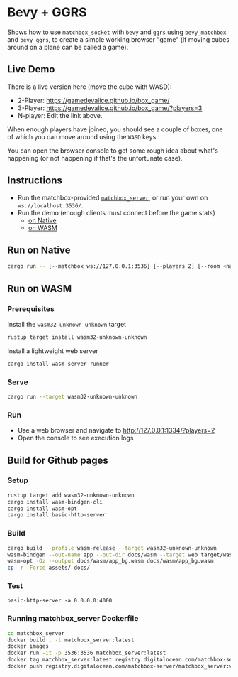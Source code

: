 # Bevy + GGRS

Shows how to use `matchbox_socket` with `bevy` and `ggrs` using `bevy_matchbox` and `bevy_ggrs`, to create a simple working browser "game" (if moving cubes around on a plane can be called a game).

## Live Demo

There is a live version here (move the cube with WASD):

- 2-Player: <https://gamedevalice.github.io/box_game/>
- 3-Player: <https://gamedevalice.github.io/box_game/?players=3>
- N-player: Edit the link above.

When enough players have joined, you should see a couple of boxes, one of which
you can move around using the `WASD` keys.

You can open the browser console to get some rough idea about what's happening
(or not happening if that's the unfortunate case).

## Instructions

- Run the matchbox-provided [`matchbox_server`](https://github.com/johanhelsing/matchbox/tree/main/matchbox_server), or run your own on `ws://localhost:3536/`.
- Run the demo (enough clients must connect before the game stats)
  - [on Native](#run-on-native)
  - [on WASM](#run-on-wasm)

## Run on Native

```sh
cargo run -- [--matchbox ws://127.0.0.1:3536] [--players 2] [--room <name>]
```

## Run on WASM

### Prerequisites

Install the `wasm32-unknown-unknown` target

```sh
rustup target install wasm32-unknown-unknown
```

Install a lightweight web server

```sh
cargo install wasm-server-runner
```

### Serve

```sh
cargo run --target wasm32-unknown-unknown
```

### Run

- Use a web browser and navigate to <http://127.0.0.1:1334/?players=2>
- Open the console to see execution logs

## Build for Github pages

### Setup

```sh
rustup target add wasm32-unknown-unknown
cargo install wasm-bindgen-cli
cargo install wasm-opt
cargo install basic-http-server
```

### Build

```sh
cargo build --profile wasm-release --target wasm32-unknown-unknown
wasm-bindgen --out-name app --out-dir docs/wasm --target web target/wasm32-unknown-unknown/wasm-release/box_game.wasm
wasm-opt -Oz --output docs/wasm/app_bg.wasm docs/wasm/app_bg.wasm
cp -r -Force assets/ docs/
```

### Test

```
basic-http-server -a 0.0.0.0:4000
```

### Running matchbox_server Dockerfile

```sh
cd matchbox_server
docker build . -t matchbox_server:latest
docker images
docker run -it -p 3536:3536 matchbox_server:latest
docker tag matchbox_server:latest registry.digitalocean.com/matchbox-server/matchbox_server:v1.0.3
docker push registry.digitalocean.com/matchbox-server/matchbox_server:v1.0.3
```
